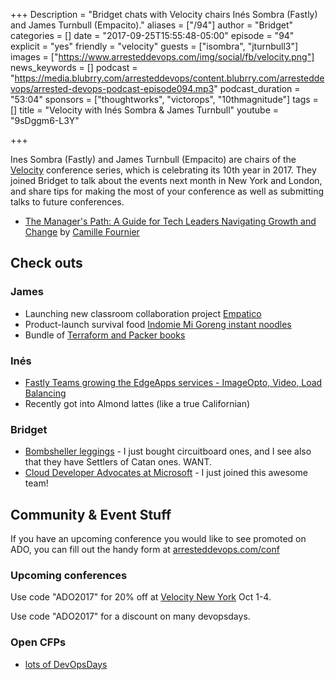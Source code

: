 +++
Description = "Bridget chats with Velocity chairs Inés Sombra (Fastly) and James Turnbull (Empacito)."
aliases = ["/94"]
author = "Bridget"
categories = []
date = "2017-09-25T15:55:48-05:00"
episode = "94"
explicit = "yes"
friendly = "velocity"
guests = ["isombra", "jturnbull3"]
images = ["https://www.arresteddevops.com/img/social/fb/velocity.png"]
news_keywords = []
podcast = "https://media.blubrry.com/arresteddevops/content.blubrry.com/arresteddevops/arrested-devops-podcast-episode094.mp3"
podcast_duration = "53:04"
sponsors = ["thoughtworks", "victorops", "10thmagnitude"]
tags = []
title = "Velocity with Inés Sombra & James Turnbull"
youtube = "9sDggm6-L3Y"

+++

Ines Sombra (Fastly) and James Turnbull (Empacito) are chairs of the <a href="https://conferences.oreilly.com/velocity">Velocity</a> conference series, which is celebrating its 10th year in 2017. They joined Bridget to talk about the events next month in New York and London, and share tips for making the most of your conference as well as submitting talks to future conferences.

* [The Manager's Path: A Guide for Tech Leaders Navigating Growth and Change](https://www.amazon.com/Managers-Path-Leaders-Navigating-Growth-ebook/dp/B06XP3GJ7F/) by [Camille Fournier](https://twitter.com/skamille)


## Check outs

### James
- Launching new classroom collaboration project [Empatico](https://empatico.org)
- Product-launch survival food [Indomie Mi Goreng instant noodles](https://en.wikipedia.org/wiki/Indomie#Mi_Goreng)
- Bundle of [Terraform and Packer books](https://terraformbook.com/#buy)

### Inés
- [Fastly Teams growing the EdgeApps services - ImageOpto, Video, Load Balancing](https://www.fastly.com/about/careers)
- Recently got into Almond lattes (like a true Californian)


### Bridget
- [Bombsheller leggings](https://shop.bombsheller.com/) - I just bought circuitboard ones, and I see also that they have Settlers of Catan ones. WANT.
- [Cloud Developer Advocates at Microsoft](https://twitter.com/spboyer/lists/cloud-developer-advocates) - I just joined this awesome team!


## Community & Event Stuff

If you have an upcoming conference you would like to see promoted on ADO, you can fill out the handy form at [arresteddevops.com/conf](https://arresteddevops.com/conf)

### Upcoming conferences
Use code "ADO2017" for 20% off at [Velocity New York](https://conferences.oreilly.com/velocity/vl-ny) Oct 1-4.

Use code "ADO2017" for a discount on many devopsdays.

### Open CFPs

* [lots of DevOpsDays](https://devopsdays.org/speaking)

